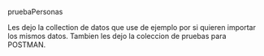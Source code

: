 pruebaPersonas

Les dejo la collection de datos que use de ejemplo por si quieren importar los mismos datos.
Tambien les dejo la coleccion de pruebas para POSTMAN.
